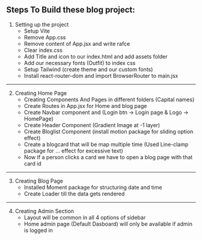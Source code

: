 ## Steps To Build these blog project:

1. Setting up the project
    - Setup Vite
    - Remove App.css
    - Remove content of App.jsx and write rafce
    - Clear index.css
    - Add Title and icon to our index.html and add assets folder
    - Add our necessary fonts (Outfit) to index css
    - Setup Tailwind (create theme and our custom fonts)
    - Install react-router-dom and import BrowserRouter to main.jsx

---

2. Creating Home Page
    - Creating Components And Pages in different folders (Capital names)
    - Create Routes in App.jsx for Home and blog page
    - Create Navbar component and (Login btn -> Login page & Logo -> HomePage)
    - Create Header Component (Gradient Image at -1 layer)
    - Create Bloglist Component (install motion package for sliding option effect)
    - Create a blogcard that will be map multiple time (Used Line-clamp package for ... effect for excessive text)
    - Now If a person clicks a card we have to open a blog page with that card id

---

3. Creating Blog Page
    - Installed Moment package for structuring date and time 
    - Create Loader till the data gets rendered

---

4. Creating Admin Section
    - Layout will be common in all 4 options of sidebar
    - Home admin page (Default Dasboard) will only be available if admin is logged in